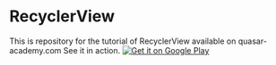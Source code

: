 RecyclerView
============

This is repository for the tutorial of RecyclerView available on quasar-academy.com
See it in action.
<a href="https://play.google.com/store/apps/details?id=com.quasar_academy.twowayview">
  <img alt="Get it on Google Play"
       src="https://developer.android.com/images/brand/en_generic_rgb_wo_60.png" />
</a>

